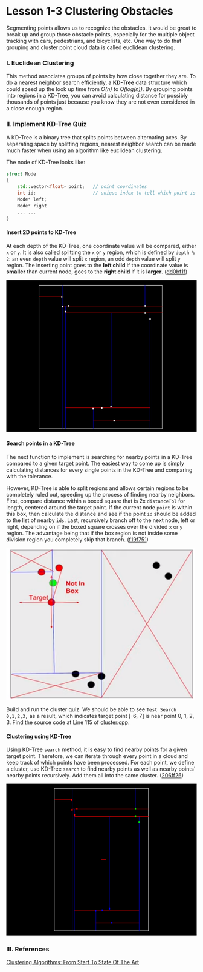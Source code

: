 # Lesson 1-3 Clustering Obstacles

Segmenting points allows us to recognize the obstacles. It would be great to break up and group those obstacle points, especially for the multiple object tracking with cars, pedestrians, and bicyclists, etc. One way to do that grouping and cluster point cloud data is called euclidean clustering.

### I. Euclidean Clustering

This method associates groups of points by how close together they are. To do a nearest neighbor search efficiently, a **KD-Tree** data structure which could speed up the look up time from *O(n)* to *O(log(n))*. By grouping points into regions in a KD-Tree, you can avoid calculating distance for possibly thousands of points just because you know they are not even considered in a close enough region.

### II. Implement KD-Tree Quiz

A KD-Tree is a binary tree that splits points between alternating axes. By separating space by splitting regions, nearest neighbor search can be made much faster when using an algorithm like euclidean clustering.

The node of KD-Tree looks like:
```c++
struct Node
{
    std::vector<float> point;   // point coordinates
    int id;                     // unique index to tell which point is referenced from the point cloud
    Node* left;
    Node* right
    ... ...
}
```

#### Insert 2D points to KD-Tree

At each depth of the KD-Tree, one coordinate value will be compared, either `x` or `y`. It is also called splitting the `x` or `y` region, which is defined by `depth % 2`: an even `depth` value will split `x` region, an odd `depth` value will split `y` region. The inserting point goes to the **left child** if the coordinate value is **smaller** than current node, goes to the **right child** if it is **larger**. ([dd0bf1f](https://github.com/fanweng/Udacity-Sensor-Fusion-Nanodegree/commit/dd0bf1fb72fdd0b7486e4c3ed39adc72c0ec7834))

<img src="media/kdtree-insert-2d-points-quiz.png" width="800" height="400" />

#### Search points in a KD-Tree

The next function to implement is searching for nearby points in a KD-Tree compared to a given target point. The easiest way to come up is simply calculating distances for every single points in the KD-Tree and comparing with the tolerance.

However, KD-Tree is able to split regions and allows certain regions to be completely ruled out, speeding up the process of finding nearby neighbors. First, compare distance within a boxed square that is 2x `distanceTol` for length, centered around the target point. If the current node `point` is within this box, then calculate the distance and see if the point `id` should be added to the list of nearby `ids`. Last, recursively branch off to the next node, left or right, depending on if the boxed square crosses over the divided `x` or `y` region. The advantage being that if the box region is not inside some division region you completely skip that branch. ([f19f751](https://github.com/fanweng/Udacity-Sensor-Fusion-Nanodegree/commit/f19f751d5316c90f054f8d2bb11650db9ac7a5b3))

<img src="media/kdtree-search-points-quiz.png" width="500" height="400" />

Build and run the cluster quiz. We should be able to see `Test Search 0,1,2,3,` as a result, which indicates target point [-6, 7] is near point 0, 1, 2, 3. Find the source code at Line 115 of [cluster.cpp](../Lidar_Obstacle_Detection/src/quiz/cluster/cluster.cpp).

#### Clustering using KD-Tree

Using KD-Tree `search` method, it is easy to find nearby points for a given target point. Therefore, we can iterate through every point in a cloud and keep track of which points have been processed. For each point, we define a cluster, use KD-Tree `search` to find nearby points as well as nearby points' nearby points recursively. Add them all into the same cluster. ([206ff26](https://github.com/fanweng/Udacity-Sensor-Fusion-Nanodegree/commit/206ff2684187c28f093d78700b5e8fee95310f08))

<img src="media/kdtree-clustering-quiz.png" width="800" height="400" />

### III. References

[Clustering Algorithms: From Start To State Of The Art](https://www.toptal.com/machine-learning/clustering-algorithms)